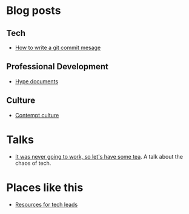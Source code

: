 # Blog posts

## Tech
- [How to write a git commit mesage](https://chris.beams.io/posts/git-commit/)

## Professional Development
- [Hype documents](https://developer.squareup.com/blog/you-are-your-own-best-hype-person/)

## Culture
- [Contempt culture](https://blog.aurynn.com/2015/12/16-contempt-culture)

# Talks
- [It was never going to work, so let's have some tea](https://www.youtube.com/watch?v=oEbg96wGBdc). A talk about the chaos of tech.

# Places like this
- [Resources for tech leads](https://github.com/PeterCookDev/TechLeading)